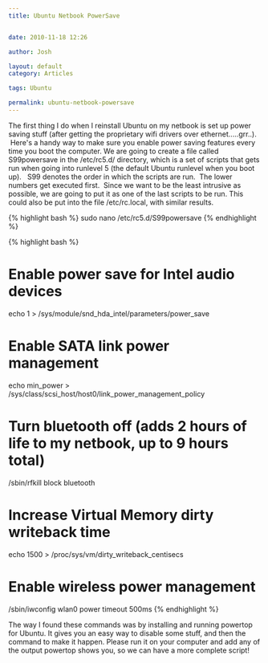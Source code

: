 ```yaml
---
title: Ubuntu Netbook PowerSave


date: 2010-11-18 12:26

author: Josh

layout: default
category: Articles

tags: Ubuntu

permalink: ubuntu-netbook-powersave
---
```


The first thing I do when I reinstall Ubuntu on my netbook is set up
power saving stuff (after getting the proprietary wifi drivers over
ethernet.....grr..).  Here's a handy way to make sure you enable power
saving features every time you boot the computer. We are going to create
a file called S99powersave in the /etc/rc5.d/ directory, which is a set
of scripts that gets run when going into runlevel 5 (the default Ubuntu
runlevel when you boot up).   S99 denotes the order in which the scripts
are run.  The lower numbers get executed first.  Since we want to be the
least intrusive as possible, we are going to put it as one of the last
scripts to be run. This could also be put into the file /etc/rc.local,
with similar results.

{% highlight bash %}
sudo nano /etc/rc5.d/S99powersave
{% endhighlight %}

{% highlight bash %}
# Enable power save for Intel audio devices
echo 1 > /sys/module/snd_hda_intel/parameters/power_save

# Enable SATA link power management
echo min_power > /sys/class/scsi_host/host0/link_power_management_policy

# Turn bluetooth off (adds 2 hours of life to my netbook, up to 9 hours total)
/sbin/rfkill block bluetooth

# Increase Virtual Memory dirty writeback time
echo 1500 > /proc/sys/vm/dirty_writeback_centisecs

# Enable wireless power management
/sbin/iwconfig wlan0 power timeout 500ms
{% endhighlight %}

The way I found these commands was by installing and running powertop
for Ubuntu. It gives you an easy way to disable some stuff, and then the
command to make it happen. Please run it on your computer and add any of
the output powertop shows you, so we can have a more complete script!
